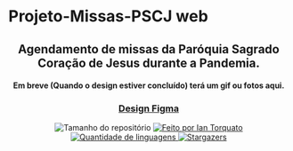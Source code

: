 <h1> Projeto-Missas-PSCJ web </h1>

<h2 align="center"> Agendamento de missas da Paróquia Sagrado Coração de Jesus durante a Pandemia. </h2>

<h4 align="center"> Em breve (Quando o design estiver concluído) terá um gif ou fotos aqui. </h4>

<h3 align="center"> <a href="https://www.figma.com/file/mfEltQVbOUXwJQtViqHOWi/Web">Design Figma</a> </h3>
 
<p align="center">
  <img alt="Tamanho do repositório" src="https://img.shields.io/github/repo-size/IanTorquato/Projeto_PSCJ-web">
  
  <a href="https://www.instagram.com/ian_1408/">
    <img alt="Feito por Ian Torquato" src="https://img.shields.io/badge/made%20by-Ian%20Torquato-%2304D361">
  </a>
  
  <a href="https://github.com/IanTorquato/Projeto_PSCJ-web/search?l=typescript">
    <img alt="Quantidade de linguagens" src="https://img.shields.io/github/languages/count/IanTorquato/Projeto_PSCJ-web">
  </a>
  
  <a href="https://github.com/IanTorquato/Projeto_PSCJ-web/stargazers">
    <img alt="Stargazers" src="https://img.shields.io/github/stars/IanTorquato/Projeto_PSCJ-web">
  </a>
</p>

